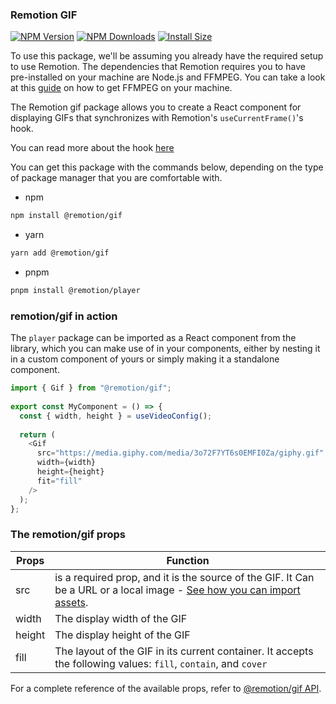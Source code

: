 ### Remotion GIF

[![NPM Version](http://img.shields.io/npm/v/@remotion/player.svg?style=flat)](https://www.npmjs.org/package/@remotion/player)
[![NPM Downloads](https://img.shields.io/npm/dm/@remotion/player.svg?style=flat)](https://npmcharts.com/compare/@remotion/player?minimal=true)
[![Install Size](https://packagephobia.now.sh/badge?p=@remotion/player)](https://packagephobia.now.sh/result?p=@remotion/player)

To use this package, we'll be assuming you already have the required setup to use Remotion. The dependencies that Remotion requires you to have pre-installed on your machine are Node.js and FFMPEG. You can take a look at this [guide](https://github.com/adaptlearning/adapt_authoring/wiki/Installing-FFmpeg) on how to get FFMPEG on your machine.

The Remotion gif package allows you to create a React component for displaying GIFs that synchronizes with Remotion's `useCurrentFrame()`'s hook.

You can read more about the hook [here](https://www.remotion.dev/docs/use-current-frame)

You can get this package with the commands below, depending on the type of package manager that you are comfortable with.

- npm 
```bash 
npm install @remotion/gif
```
- yarn 
```bash
yarn add @remotion/gif
```
- pnpm 
```bash
pnpm install @remotion/player
```

### remotion/gif in action

The `player` package can be imported as a React component from the library, which you can make use of in your components, either by nesting it in a custom component of yours or simply making it a standalone component.

```javascript
import { Gif } from "@remotion/gif";
 
export const MyComponent = () => {
  const { width, height } = useVideoConfig();
 
  return (
    <Gif
      src="https://media.giphy.com/media/3o72F7YT6s0EMFI0Za/giphy.gif"
      width={width}
      height={height}
      fit="fill"
    />
  );
};
```

### The remotion/gif props

Props | Function |
--- | --- | 
src | is a required prop, and it is the source of the GIF. It Can be a URL or a local image - [See how you can import assets](https://www.remotion.dev/docs/assets).| 
width | The display width of the GIF
height | The display height of the GIF
fill | The layout of the GIF in its current container. It accepts the following values: `fill`, `contain`, and `cover`

For a complete reference of the available props, refer to [@remotion/gif API](https://www.remotion.dev/docs/gif).

